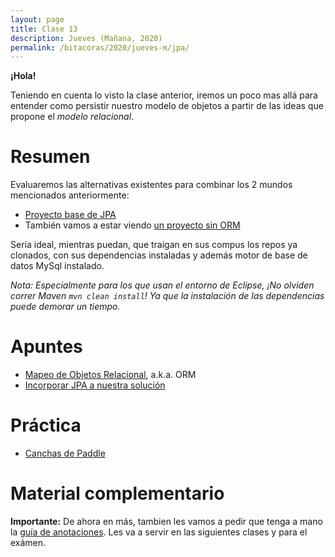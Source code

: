```yaml
---
layout: page
title: Clase 13
description: Jueves (Mañana, 2020)
permalink: /bitacoras/2020/jueves-m/jpa/
---
```

**¡Hola!**

Teniendo en cuenta lo visto la clase anterior, iremos un poco mas allá para entender como persistir nuestro modelo de objetos a partir de las ideas que propone el _modelo relacional_.

# Resumen

Evaluaremos las alternativas existentes para combinar los 2 mundos mencionados anteriormente:
- [Proyecto base de JPA](https://github.com/dds-utn/jpa-proof-of-concept-template)
- También vamos a estar viendo [un proyecto sin ORM](https://github.com/dds-utn/eg-equipos-futbol-jdbc-java)

Sería ideal, mientras puedan, que traigan en sus compus los repos ya clonados, con sus dependencias instaladas y además motor de base de datos MySql instalado.

_Nota: Especialmente para los que usan el entorno de Eclipse, ¡No olviden correr Maven `mvn clean install`! Ya que la instalación de las dependencias puede demorar un tiempo._

# Apuntes
- [Mapeo de Objetos Relacional](https://docs.google.com/document/d/1YLmp9vMnSzKg2emt3Bx564Tf1CLalShPc98Z8nCoi7s/edit), a.k.a. ORM
- [Incorporar JPA a nuestra solución](https://docs.google.com/document/d/1dYvrVLRbFE9qwuKj5biz9oRBaRzj-K6ujIKOXNan02s/edit?ts=57e1f2b8#heading=h.kkyach7i1h8n)

# Práctica

- [Canchas de Paddle](https://docs.google.com/document/d/1UpZX9jNuptO9fTHf-945gjelpDc4e7o-jV3GYHA3k80/edit#heading=h.bvad7dw8bhrq)

# Material complementario

**Importante:**
De ahora en más, tambien les vamos a pedir que tenga a mano la [guía de anotaciones](https://docs.google.com/document/d/1jWtehhVCFYECKvpdcCxnEgWZFCv2fR2WPyUJSoiX3II/edit#heading=h.r09lefmcufkn). Les va a servir en las siguientes clases y para el exámen.
